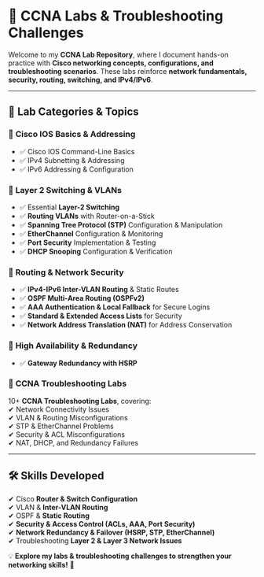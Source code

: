 
# 🚀 CCNA Labs & Troubleshooting Challenges  

Welcome to my **CCNA Lab Repository**, where I document hands-on practice with **Cisco networking concepts, configurations, and troubleshooting scenarios**. These labs reinforce **network fundamentals, security, routing, switching, and IPv4/IPv6**.  

---

## 📌 **Lab Categories & Topics**  

### 🔹 **Cisco IOS Basics & Addressing**
- ✅ Cisco IOS Command-Line Basics  
- ✅ IPv4 Subnetting & Addressing  
- ✅ IPv6 Addressing & Configuration  

### 🔹 **Layer 2 Switching & VLANs**
- ✅ Essential **Layer-2 Switching**  
- ✅ **Routing VLANs** with Router-on-a-Stick  
- ✅ **Spanning Tree Protocol (STP)** Configuration & Manipulation  
- ✅ **EtherChannel** Configuration & Monitoring  
- ✅ **Port Security** Implementation & Testing  
- ✅ **DHCP Snooping** Configuration & Verification  

### 🔹 **Routing & Network Security**
- ✅ **IPv4-IPv6 Inter-VLAN Routing** & Static Routes  
- ✅ **OSPF Multi-Area Routing (OSPFv2)**  
- ✅ **AAA Authentication & Local Fallback** for Secure Logins  
- ✅ **Standard & Extended Access Lists** for Security  
- ✅ **Network Address Translation (NAT)** for Address Conservation  

### 🔹 **High Availability & Redundancy**
- ✅ **Gateway Redundancy with HSRP**  

### 🔹 **CCNA Troubleshooting Labs**  
10+ **CCNA Troubleshooting Labs**, covering:  
✔ Network Connectivity Issues  
✔ VLAN & Routing Misconfigurations  
✔ STP & EtherChannel Problems  
✔ Security & ACL Misconfigurations  
✔ NAT, DHCP, and Redundancy Failures  

---

## 🛠️ **Skills Developed**
✔ Cisco **Router & Switch Configuration**  
✔ VLAN & **Inter-VLAN Routing**  
✔ OSPF & **Static Routing**  
✔ **Security & Access Control (ACLs, AAA, Port Security)**  
✔ **Network Redundancy & Failover (HSRP, STP, EtherChannel)**  
✔ Troubleshooting **Layer 2 & Layer 3 Network Issues**  

💡 **Explore my labs & troubleshooting challenges to strengthen your networking skills!** 🚀  
